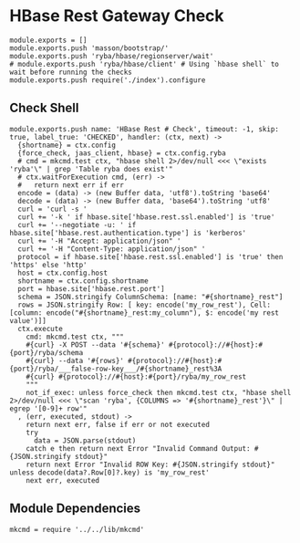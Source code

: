 
# HBase Rest Gateway Check

    module.exports = []
    module.exports.push 'masson/bootstrap/'
    module.exports.push 'ryba/hbase/regionserver/wait'
    # module.exports.push 'ryba/hbase/client' # Using `hbase shell` to wait before running the checks
    module.exports.push require('./index').configure

## Check Shell

    module.exports.push name: 'HBase Rest # Check', timeout: -1, skip: true, label_true: 'CHECKED', handler: (ctx, next) ->
      {shortname} = ctx.config
      {force_check, jaas_client, hbase} = ctx.config.ryba
      # cmd = mkcmd.test ctx, "hbase shell 2>/dev/null <<< \"exists 'ryba'\" | grep 'Table ryba does exist'"
      # ctx.waitForExecution cmd, (err) ->
      #   return next err if err
      encode = (data) -> (new Buffer data, 'utf8').toString 'base64'
      decode = (data) -> (new Buffer data, 'base64').toString 'utf8'
      curl = 'curl -s '
      curl += '-k ' if hbase.site['hbase.rest.ssl.enabled'] is 'true'
      curl += '--negotiate -u: ' if hbase.site['hbase.rest.authentication.type'] is 'kerberos'
      curl += '-H "Accept: application/json" '
      curl += '-H "Content-Type: application/json" '
      protocol = if hbase.site['hbase.rest.ssl.enabled'] is 'true' then 'https' else 'http'
      host = ctx.config.host
      shortname = ctx.config.shortname
      port = hbase.site['hbase.rest.port']
      schema = JSON.stringify ColumnSchema: [name: "#{shortname}_rest"]
      rows = JSON.stringify Row: [ key: encode('my_row_rest'), Cell: [column: encode("#{shortname}_rest:my_column"), $: encode('my rest value')]]
      ctx.execute
        cmd: mkcmd.test ctx, """
        #{curl} -X POST --data '#{schema}' #{protocol}://#{host}:#{port}/ryba/schema
        #{curl} --data '#{rows}' #{protocol}://#{host}:#{port}/ryba/___false-row-key___/#{shortname}_rest%3A
        #{curl} #{protocol}://#{host}:#{port}/ryba/my_row_rest
        """
        not_if_exec: unless force_check then mkcmd.test ctx, "hbase shell 2>/dev/null <<< \"scan 'ryba', {COLUMNS => '#{shortname}_rest'}\" | egrep '[0-9]+ row'"
      , (err, executed, stdout) ->
        return next err, false if err or not executed
        try
          data = JSON.parse(stdout)
        catch e then return next Error "Invalid Command Output: #{JSON.stringify stdout}"
        return next Error "Invalid ROW Key: #{JSON.stringify stdout}" unless decode(data?.Row[0]?.key) is 'my_row_rest'
        next err, executed

## Module Dependencies

    mkcmd = require '../../lib/mkcmd'
